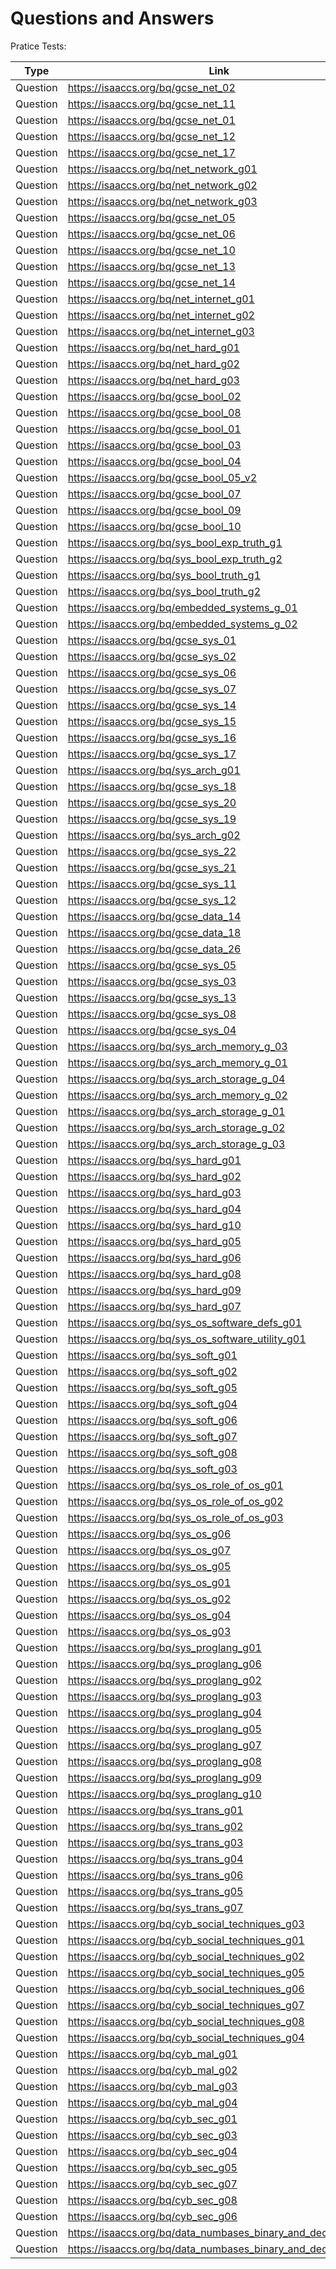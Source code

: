 # Questions and Answers

Pratice Tests:

Type     | Link | Comment
---------|------|-----------
Question | https://isaaccs.org/bq/gcse_net_02 |
Question | https://isaaccs.org/bq/gcse_net_11 |
Question | https://isaaccs.org/bq/gcse_net_01 |
Question | https://isaaccs.org/bq/gcse_net_12 |
Question | https://isaaccs.org/bq/gcse_net_17 |
Question | https://isaaccs.org/bq/net_network_g01 |
Question | https://isaaccs.org/bq/net_network_g02 |
Question | https://isaaccs.org/bq/net_network_g03 |
Question | https://isaaccs.org/bq/gcse_net_05 |
Question | https://isaaccs.org/bq/gcse_net_06 |
Question | https://isaaccs.org/bq/gcse_net_10 |
Question | https://isaaccs.org/bq/gcse_net_13 |
Question | https://isaaccs.org/bq/gcse_net_14 |
Question | https://isaaccs.org/bq/net_internet_g01 |
Question | https://isaaccs.org/bq/net_internet_g02 |
Question | https://isaaccs.org/bq/net_internet_g03 |
Question | https://isaaccs.org/bq/net_hard_g01 |
Question | https://isaaccs.org/bq/net_hard_g02 |
Question | https://isaaccs.org/bq/net_hard_g03 |
Question | https://isaaccs.org/bq/gcse_bool_02 |
Question | https://isaaccs.org/bq/gcse_bool_08 |
Question | https://isaaccs.org/bq/gcse_bool_01 |
Question | https://isaaccs.org/bq/gcse_bool_03 |
Question | https://isaaccs.org/bq/gcse_bool_04 |
Question | https://isaaccs.org/bq/gcse_bool_05_v2 |
Question | https://isaaccs.org/bq/gcse_bool_07 |
Question | https://isaaccs.org/bq/gcse_bool_09 |
Question | https://isaaccs.org/bq/gcse_bool_10 |
Question | https://isaaccs.org/bq/sys_bool_exp_truth_g1 |
Question | https://isaaccs.org/bq/sys_bool_exp_truth_g2 |
Question | https://isaaccs.org/bq/sys_bool_truth_g1 |
Question | https://isaaccs.org/bq/sys_bool_truth_g2 |
Question | https://isaaccs.org/bq/embedded_systems_g_01 |
Question | https://isaaccs.org/bq/embedded_systems_g_02 |
Question | https://isaaccs.org/bq/gcse_sys_01 |
Question | https://isaaccs.org/bq/gcse_sys_02 |
Question | https://isaaccs.org/bq/gcse_sys_06 |
Question | https://isaaccs.org/bq/gcse_sys_07 |
Question | https://isaaccs.org/bq/gcse_sys_14 |
Question | https://isaaccs.org/bq/gcse_sys_15 |
Question | https://isaaccs.org/bq/gcse_sys_16 |
Question | https://isaaccs.org/bq/gcse_sys_17 |
Question | https://isaaccs.org/bq/sys_arch_g01 |
Question | https://isaaccs.org/bq/gcse_sys_18 |
Question | https://isaaccs.org/bq/gcse_sys_20 |
Question | https://isaaccs.org/bq/gcse_sys_19 |
Question | https://isaaccs.org/bq/sys_arch_g02 |
Question | https://isaaccs.org/bq/gcse_sys_22 |
Question | https://isaaccs.org/bq/gcse_sys_21 |
Question | https://isaaccs.org/bq/gcse_sys_11 |
Question | https://isaaccs.org/bq/gcse_sys_12 |
Question | https://isaaccs.org/bq/gcse_data_14 |
Question | https://isaaccs.org/bq/gcse_data_18 |
Question | https://isaaccs.org/bq/gcse_data_26 |
Question | https://isaaccs.org/bq/gcse_sys_05 |
Question | https://isaaccs.org/bq/gcse_sys_03 |
Question | https://isaaccs.org/bq/gcse_sys_13 |
Question | https://isaaccs.org/bq/gcse_sys_08 |
Question | https://isaaccs.org/bq/gcse_sys_04 |
Question | https://isaaccs.org/bq/sys_arch_memory_g_03 |
Question | https://isaaccs.org/bq/sys_arch_memory_g_01 |
Question | https://isaaccs.org/bq/sys_arch_storage_g_04 |
Question | https://isaaccs.org/bq/sys_arch_memory_g_02 |
Question | https://isaaccs.org/bq/sys_arch_storage_g_01 |
Question | https://isaaccs.org/bq/sys_arch_storage_g_02 |
Question | https://isaaccs.org/bq/sys_arch_storage_g_03 |
Question | https://isaaccs.org/bq/sys_hard_g01 |
Question | https://isaaccs.org/bq/sys_hard_g02 |
Question | https://isaaccs.org/bq/sys_hard_g03 |
Question | https://isaaccs.org/bq/sys_hard_g04 |
Question | https://isaaccs.org/bq/sys_hard_g10 |
Question | https://isaaccs.org/bq/sys_hard_g05 |
Question | https://isaaccs.org/bq/sys_hard_g06 |
Question | https://isaaccs.org/bq/sys_hard_g08 |
Question | https://isaaccs.org/bq/sys_hard_g09 |
Question | https://isaaccs.org/bq/sys_hard_g07 |
Question | https://isaaccs.org/bq/sys_os_software_defs_g01 |
Question | https://isaaccs.org/bq/sys_os_software_utility_g01 |
Question | https://isaaccs.org/bq/sys_soft_g01 |
Question | https://isaaccs.org/bq/sys_soft_g02 |
Question | https://isaaccs.org/bq/sys_soft_g05 |
Question | https://isaaccs.org/bq/sys_soft_g04 |
Question | https://isaaccs.org/bq/sys_soft_g06 |
Question | https://isaaccs.org/bq/sys_soft_g07 |
Question | https://isaaccs.org/bq/sys_soft_g08 |
Question | https://isaaccs.org/bq/sys_soft_g03 |
Question | https://isaaccs.org/bq/sys_os_role_of_os_g01 |
Question | https://isaaccs.org/bq/sys_os_role_of_os_g02 |
Question | https://isaaccs.org/bq/sys_os_role_of_os_g03 |
Question | https://isaaccs.org/bq/sys_os_g06 |
Question | https://isaaccs.org/bq/sys_os_g07 |
Question | https://isaaccs.org/bq/sys_os_g05 |
Question | https://isaaccs.org/bq/sys_os_g01 |
Question | https://isaaccs.org/bq/sys_os_g02 |
Question | https://isaaccs.org/bq/sys_os_g04 |
Question | https://isaaccs.org/bq/sys_os_g03 |
Question | https://isaaccs.org/bq/sys_proglang_g01 |
Question | https://isaaccs.org/bq/sys_proglang_g06 |
Question | https://isaaccs.org/bq/sys_proglang_g02 |
Question | https://isaaccs.org/bq/sys_proglang_g03 |
Question | https://isaaccs.org/bq/sys_proglang_g04 |
Question | https://isaaccs.org/bq/sys_proglang_g05 |
Question | https://isaaccs.org/bq/sys_proglang_g07 |
Question | https://isaaccs.org/bq/sys_proglang_g08 |
Question | https://isaaccs.org/bq/sys_proglang_g09 |
Question | https://isaaccs.org/bq/sys_proglang_g10 |
Question | https://isaaccs.org/bq/sys_trans_g01 |
Question | https://isaaccs.org/bq/sys_trans_g02 |
Question | https://isaaccs.org/bq/sys_trans_g03 |
Question | https://isaaccs.org/bq/sys_trans_g04 |
Question | https://isaaccs.org/bq/sys_trans_g06 |
Question | https://isaaccs.org/bq/sys_trans_g05 |
Question | https://isaaccs.org/bq/sys_trans_g07 |
Question | https://isaaccs.org/bq/cyb_social_techniques_g03 |
Question | https://isaaccs.org/bq/cyb_social_techniques_g01 |
Question | https://isaaccs.org/bq/cyb_social_techniques_g02 |
Question | https://isaaccs.org/bq/cyb_social_techniques_g05 |
Question | https://isaaccs.org/bq/cyb_social_techniques_g06 |
Question | https://isaaccs.org/bq/cyb_social_techniques_g07 |
Question | https://isaaccs.org/bq/cyb_social_techniques_g08 |
Question | https://isaaccs.org/bq/cyb_social_techniques_g04 |
Question | https://isaaccs.org/bq/cyb_mal_g01 |
Question | https://isaaccs.org/bq/cyb_mal_g02 |
Question | https://isaaccs.org/bq/cyb_mal_g03 |
Question | https://isaaccs.org/bq/cyb_mal_g04 |
Question | https://isaaccs.org/bq/cyb_sec_g01 |
Question | https://isaaccs.org/bq/cyb_sec_g03 |
Question | https://isaaccs.org/bq/cyb_sec_g04 |
Question | https://isaaccs.org/bq/cyb_sec_g05 |
Question | https://isaaccs.org/bq/cyb_sec_g07 |
Question | https://isaaccs.org/bq/cyb_sec_g08 |
Question | https://isaaccs.org/bq/cyb_sec_g06 |
Question | https://isaaccs.org/bq/data_numbases_binary_and_decimal_g01 |
Question | https://isaaccs.org/bq/data_numbases_binary_and_decimal_g02 |
